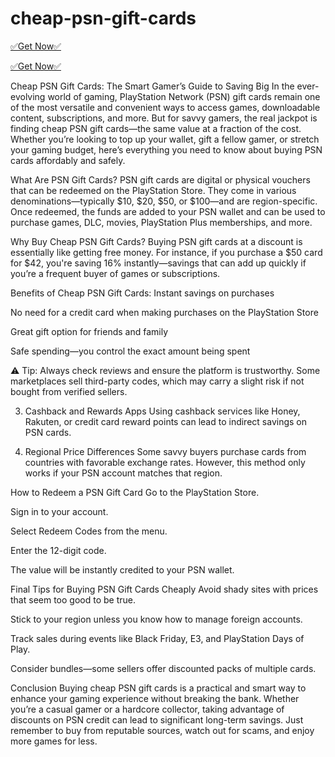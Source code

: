 # cheap-psn-gift-cards

[✅Get Now✅](https://top.bestrewardtooday.com/gift/)

[✅Get Now✅](https://top.bestrewardtooday.com/gift/)

Cheap PSN Gift Cards: The Smart Gamer’s Guide to Saving Big
In the ever-evolving world of gaming, PlayStation Network (PSN) gift cards remain one of the most versatile and convenient ways to access games, downloadable content, subscriptions, and more. But for savvy gamers, the real jackpot is finding cheap PSN gift cards—the same value at a fraction of the cost. Whether you’re looking to top up your wallet, gift a fellow gamer, or stretch your gaming budget, here’s everything you need to know about buying PSN cards affordably and safely.

What Are PSN Gift Cards?
PSN gift cards are digital or physical vouchers that can be redeemed on the PlayStation Store. They come in various denominations—typically $10, $20, $50, or $100—and are region-specific. Once redeemed, the funds are added to your PSN wallet and can be used to purchase games, DLC, movies, PlayStation Plus memberships, and more.

Why Buy Cheap PSN Gift Cards?
Buying PSN gift cards at a discount is essentially like getting free money. For instance, if you purchase a $50 card for $42, you're saving 16% instantly—savings that can add up quickly if you’re a frequent buyer of games or subscriptions.

Benefits of Cheap PSN Gift Cards:
Instant savings on purchases

No need for a credit card when making purchases on the PlayStation Store

Great gift option for friends and family

Safe spending—you control the exact amount being spent

⚠️ Tip: Always check reviews and ensure the platform is trustworthy. Some marketplaces sell third-party codes, which may carry a slight risk if not bought from verified sellers.

3. Cashback and Rewards Apps
Using cashback services like Honey, Rakuten, or credit card reward points can lead to indirect savings on PSN cards.

4. Regional Price Differences
Some savvy buyers purchase cards from countries with favorable exchange rates. However, this method only works if your PSN account matches that region.

How to Redeem a PSN Gift Card
Go to the PlayStation Store.

Sign in to your account.

Select Redeem Codes from the menu.

Enter the 12-digit code.

The value will be instantly credited to your PSN wallet.

Final Tips for Buying PSN Gift Cards Cheaply
Avoid shady sites with prices that seem too good to be true.

Stick to your region unless you know how to manage foreign accounts.

Track sales during events like Black Friday, E3, and PlayStation Days of Play.

Consider bundles—some sellers offer discounted packs of multiple cards.

Conclusion
Buying cheap PSN gift cards is a practical and smart way to enhance your gaming experience without breaking the bank. Whether you’re a casual gamer or a hardcore collector, taking advantage of discounts on PSN credit can lead to significant long-term savings. Just remember to buy from reputable sources, watch out for scams, and enjoy more games for less.
